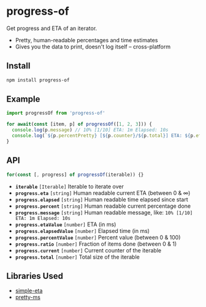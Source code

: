 # progress-of

Get progress and ETA of an iterator.

* Pretty, human-readable percentages and time estimates
* Gives you the data to print, doesn't log itself – cross-platform

## Install

```sh
npm install progress-of
```

## Example

```js
import progressOf from 'progress-of'

for await(const [item, p] of progressOf([1, 2, 3])) {
  console.log(p.message) // 10% [1/10] ETA: 1m Elapsed: 10s
  console.log(`${p.percentPretty} [${p.counter}/${p.total}] ETA: ${p.etaPretty} Elapsed: ${p.elapsedPretty}`)
}
```

## API

```js
for(const [, progress] of progressOf(iterable)) {}
```

* **`iterable`** `[Iterable]` Iterable to iterate over
* **`progress.eta`** `[string]` Human readable current ETA (between 0 & ∞)
* **`progress.elapsed`** `[string]` Human readable time elapsed since start
* **`progress.percent`** `[string]` Human readable current percentage done
* **`progress.message`** `[string]` Human readable message, like: `10% [1/10] ETA: 1m Elapsed: 10s`
* **`progress.etaValue`** `[number]` ETA (in ms)
* **`progress.elapsedValue`** `[number]` Elapsed time (in ms)
* **`progress.percentValue`** `[number]` Percent value (between 0 & 100)
* **`progress.ratio`** `[number]` Fraction of items done (between 0 & 1)
* **`progress.current`** `[number]` Current counter of the iterable
* **`progress.total`** `[number]` Total size of the iterable

## Libraries Used

* [simple-eta](https://github.com/legraphista/eta)
* [pretty-ms](https://github.com/sindresorhus/pretty-ms)
